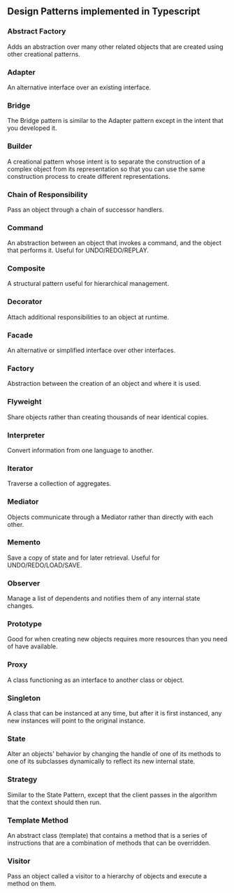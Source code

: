 ## Design Patterns implemented in Typescript

### Abstract Factory

Adds an abstraction over many other related objects that are created using other creational patterns.

### Adapter

An alternative interface over an existing interface.

### Bridge

The Bridge pattern is similar to the Adapter pattern except in the intent that you developed it.

### Builder

A creational pattern whose intent is to separate the construction of a complex object from its representation so that you can use the same construction process to create different representations.

### Chain of Responsibility

Pass an object through a chain of successor handlers.

### Command

An abstraction between an object that invokes a command, and the object that performs it. Useful for UNDO/REDO/REPLAY.

### Composite

A structural pattern useful for hierarchical management.

### Decorator

Attach additional responsibilities to an object at runtime.

### Facade

An alternative or simplified interface over other interfaces.

### Factory

Abstraction between the creation of an object and where it is used.

### Flyweight

Share objects rather than creating thousands of near identical copies.

### Interpreter

Convert information from one language to another.

### Iterator

Traverse a collection of aggregates.

### Mediator

Objects communicate through a Mediator rather than directly with each other.

### Memento

Save a copy of state and for later retrieval. Useful for UNDO/REDO/LOAD/SAVE.

### Observer

Manage a list of dependents and notifies them of any internal state changes.

### Prototype

Good for when creating new objects requires more resources than you need of have available.

### Proxy

A class functioning as an interface to another class or object.

### Singleton

A class that can be instanced at any time, but after it is first instanced, any new instances will point to the original instance.

### State

Alter an objects' behavior by changing the handle of one of its methods to one of its subclasses dynamically to reflect its new internal state.

### Strategy

Similar to the State Pattern, except that the client passes in the algorithm that the context should then run.

### Template Method

An abstract class (template) that contains a method that is a series of instructions that are a combination of methods that can be overridden.

### Visitor

Pass an object called a visitor to a hierarchy of objects and execute a method on them.

